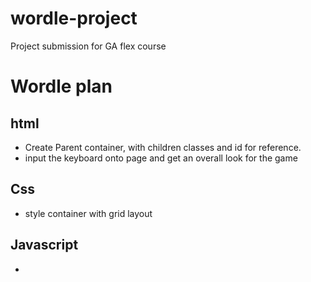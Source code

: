 # wordle-project
Project submission for GA flex course

# Wordle plan

## html 
+ Create Parent container, with children classes and id for reference. 
+ input the keyboard onto page and get an overall look for the game

## Css
+ style container with grid layout 

## Javascript
+ 
